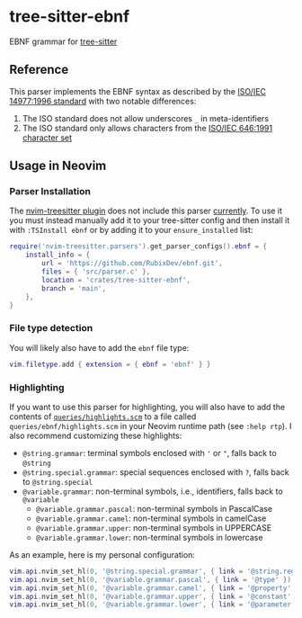 # tree-sitter-ebnf

EBNF grammar for [tree-sitter](https://github.com/tree-sitter/tree-sitter)

## Reference

This parser implements the EBNF syntax as described by the
[ISO/IEC 14977:1996 standard](https://www.iso.org/standard/26153.html) with two
notable differences:

1. The ISO standard does not allow underscores `_` in meta-identifiers
2. The ISO standard only allows characters from the
   [ISO/IEC 646:1991 character set](https://www.iso.org/standard/4777.html)

## Usage in Neovim

### Parser Installation

The [nvim-treesitter plugin](https://github.com/nvim-treesitter/nvim-treesitter)
does not include this parser
[currently](https://github.com/nvim-treesitter/nvim-treesitter/pull/3574). To
use it you must instead manually add it to your tree-sitter config and then
install it with `:TSInstall ebnf` or by adding it to your `ensure_installed`
list:

```lua
require('nvim-treesitter.parsers').get_parser_configs().ebnf = {
    install_info = {
        url = 'https://github.com/RubixDev/ebnf.git',
        files = { 'src/parser.c' },
        location = 'crates/tree-sitter-ebnf',
        branch = 'main',
    },
}
```

### File type detection

You will likely also have to add the `ebnf` file type:

```lua
vim.filetype.add { extension = { ebnf = 'ebnf' } }
```

### Highlighting

If you want to use this parser for highlighting, you will also have to add the
contents of [`queries/highlights.scm`](./queries/highlights.scm) to a file
called `queries/ebnf/highlights.scm` in your Neovim runtime path (see
`:help rtp`). I also recommend customizing these highlights:

- `@string.grammar`: terminal symbols enclosed with `'` or `"`, falls back to
  `@string`
- `@string.special.grammar`: special sequences enclosed with `?`, falls back to
  `@string.special`
- `@variable.grammar`: non-terminal symbols, i.e., identifiers, falls back to
  `@variable`
  - `@variable.grammar.pascal`: non-terminal symbols in PascalCase
  - `@variable.grammar.camel`: non-terminal symbols in camelCase
  - `@variable.grammar.upper`: non-terminal symbols in UPPERCASE
  - `@variable.grammar.lower`: non-terminal symbols in lowercase

As an example, here is my personal configuration:

```lua
vim.api.nvim_set_hl(0, '@string.special.grammar', { link = '@string.regex' })
vim.api.nvim_set_hl(0, '@variable.grammar.pascal', { link = '@type' })
vim.api.nvim_set_hl(0, '@variable.grammar.camel', { link = '@property' })
vim.api.nvim_set_hl(0, '@variable.grammar.upper', { link = '@constant' })
vim.api.nvim_set_hl(0, '@variable.grammar.lower', { link = '@parameter' })
```
